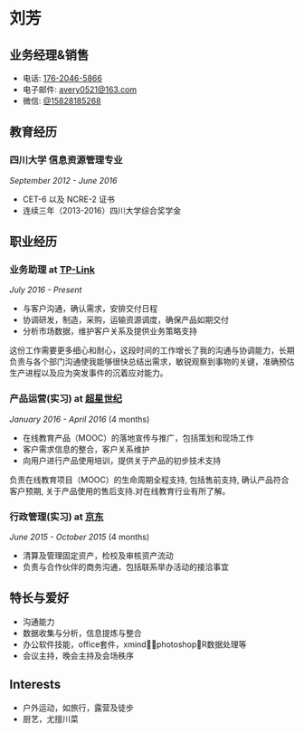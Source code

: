 刘芳
=============

业务经理&销售
-----------------------

- 电话: [176-2046-5866](tel://176-2046-5866)
- 电子邮件: <avery0521@163.com>
- 微信: [@15828185268](wechat:15868285268)


教育经历
-------

### 四川大学 信息资源管理专业

*September 2012 - June 2016*

*  CET-6 以及 NCRE-2 证书
*  连续三年（2013-2016）四川大学综合奖学金


职业经历
----------

### **业务助理** at [TP-Link](http://tp-link.com)

*July 2016 - Present*

* 与客户沟通，确认需求，安排交付日程
* 协调研发，制造，采购，运输资源调度，确保产品如期交付
* 分析市场数据，维护客户关系及提供业务策略支持

这份工作需要更多细心和耐心，这段时间的工作增长了我的沟通与协调能力，长期负责与各个部门沟通使我能够很快总结出需求，敏锐观察到事物的关键，准确预估生产进程以及应为突发事件的沉着应对能力。

### **产品运营(实习)** at [超星世纪](http://mooc.chaoxing.com/)

*January 2016 - April 2016* (4 months)

* 在线教育产品（MOOC）的落地宣传与推广，包括策划和现场工作
* 客户需求信息的整合，客户关系维护
* 向用户进行产品使用培训，提供关于产品的初步技术支持

负责在线教育项目（MOOC）的生命周期全程支持, 包括售前支持, 确认产品符合客户预期, 关于产品使用的售后支持.对在线教育行业有所了解。


### **行政管理(实习)** at [京东](http://jr.jd.com/)

*June 2015 - October 2015* (4 months)

* 清算及管理固定资产，检校及审核资产流动
* 负责与合作伙伴的商务沟通，包括联系举办活动的接洽事宜


特长与爱好
------------------

* 沟通能力
* 数据收集与分析，信息提炼与整合
* 办公软件技能，office套件，xmind，photoshop，R数据处理等
* 会议主持，晚会主持及会场秩序

Interests
---------

- 户外运动，如旅行，露营及徒步
- 厨艺，尤擅川菜

